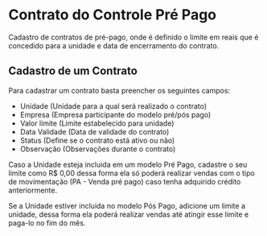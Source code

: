 # Contrato do Controle Pré Pago

Cadastro de contratos de pré-pago, onde é definido o limite em reais que é concedido para a unidade e data de encerramento do contrato.

## Cadastro de um Contrato

Para cadastrar um contrato basta preencher os seguintes campos:

- Unidade (Unidade para a qual será realizado o contrato)
- Empresa (Empresa participante do modelo pré/pós pago)
- Valor limite (Limite estabelecido para unidade)
- Data Validade (Data de validade do contrato)
- Status (Define se o contrato está ativo ou não)
- Observação (Observações durante o contrato)

Caso a Unidade esteja incluida em um modelo Pré Pago, cadastre o seu limite como R$ 0,00 dessa forma ela só poderá realizar vendas com o tipo de movimentação (PA - Venda pré pago) caso tenha adquirido crédito anteriormente.

Se a Unidade estiver incluida no modelo Pós Pago, adicione um limite a unidade, dessa forma ela poderá realizar vendas até atingir esse limite e paga-lo no fim do mês.